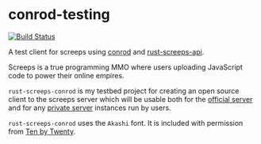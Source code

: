 conrod-testing
===================
[![Build Status][travis-image]][travis-builds]

A test client for screeps using [conrod] and [rust-screeps-api].

Screeps is a true programming MMO where users uploading JavaScript code to power their online empires.

`rust-screeps-conrod` is my testbed project for creating an open source client to the screeps server which will be
usable both for the [official server][screeps] and for any [private server][screeps-os] instances run by users.

`rust-screeps-conrod` uses the `Akashi` font. It is included with permission from [Ten by Twenty][ten-by-twenty].

[travis-image]: https://travis-ci.org/daboross/conrod-testing.svg?branch=master
[travis-builds]: https://travis-ci.org/daboross/conrod-testing
[conrod]: https://github.com/PistonDevelopers/conrod/
[rust-screeps-api]: https://github.com/daboross/rust-screeps-api
[screeps]: https://screeps.com
[screeps-os]: https://github.com/screeps/screeps/
[ten-by-twenty]: http://tenbytwenty.com/
